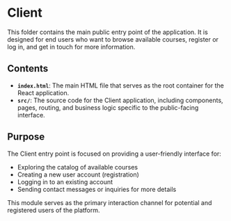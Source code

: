 # Client

This folder contains the main public entry point of the application. It is designed for end users who want to browse available courses, register or log in, and get in touch for more information.

## Contents

- **`index.html`**: The main HTML file that serves as the root container for the React application.
- **`src/`**: The source code for the Client application, including components, pages, routing, and business logic specific to the public-facing interface.

## Purpose

The Client entry point is focused on providing a user-friendly interface for:

- Exploring the catalog of available courses  
- Creating a new user account (registration)  
- Logging in to an existing account  
- Sending contact messages or inquiries for more details  

This module serves as the primary interaction channel for potential and registered users of the platform.

